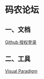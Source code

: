 # 码农论坛

## 一、文档
[Github 授权登录](https://docs.github.com/en/developers/apps/building-oauth-apps/)

## 二、工具
[Visual Paradigm](https://www.visual-paradigm.com/cn/download/community.jsp)
